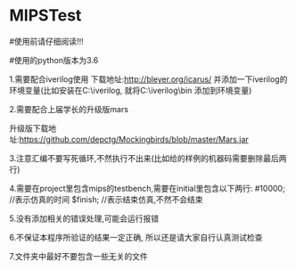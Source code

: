 # MIPSTest

#使用前请仔细阅读!!! 

#使用的python版本为3.6

1.需要配合iverilog使用  下载地址:http://bleyer.org/icarus/ 
  并添加一下iverilog的环境变量(比如安装在C:\iverilog, 就将C:\iverilog\bin 添加到环境变量)

2.需要配合上届学长的升级版mars 

  升级版下载地址:https://github.com/depctg/Mockingbirds/blob/master/Mars.jar
  
3.注意汇编不要写死循环,不然执行不出来(比如给的样例的机器码需要删除最后两行)


4.需要在project里包含mips的testbench,需要在initial里包含以下两行:
    #10000;     //表示仿真的时间
    $finish;    //表示结束仿真,不然不会结束

5.没有添加相关的错误处理,可能会运行报错

6.不保证本程序所验证的结果一定正确, 所以还是请大家自行认真测试检查

7.文件夹中最好不要包含一些无关的文件